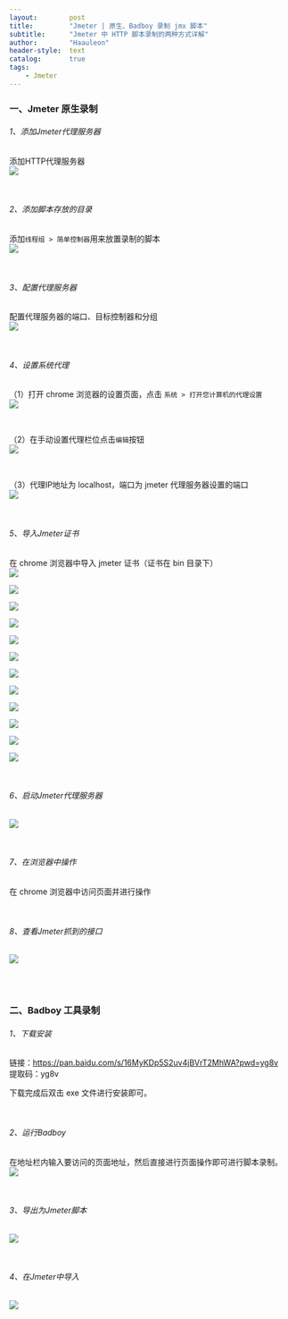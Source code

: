 ```yaml
---
layout:        post
title:         "Jmeter | 原生、Badboy 录制 jmx 脚本"
subtitle:      "Jmeter 中 HTTP 脚本录制的两种方式详解"
author:        "Haauleon"
header-style:  text
catalog:       true
tags:
    - Jmeter
---
```



### 一、Jmeter 原生录制
###### 1、添加Jmeter代理服务器
添加HTTP代理服务器        
![](\img\in-post\post-jmeter\2022-09-13-jmeter-badboy-1.jpg)       

<br>

###### 2、添加脚本存放的目录   
添加`线程组 > 简单控制器`用来放置录制的脚本         
![](\img\in-post\post-jmeter\2022-09-13-jmeter-badboy-2.jpg)     

<br>

###### 3、配置代理服务器
配置代理服务器的端口、目标控制器和分组     
![](\img\in-post\post-jmeter\2022-09-13-jmeter-badboy-3.jpg)     

<br>

###### 4、设置系统代理    
（1）打开 chrome 浏览器的设置页面，点击 `系统 > 打开您计算机的代理设置`          
![](\img\in-post\post-jmeter\2022-09-13-jmeter-badboy-4.jpg)     

<br>

（2）在手动设置代理栏位点击`编辑`按钮        
![](\img\in-post\post-jmeter\2022-09-13-jmeter-badboy-5.jpg)     

<br>

（3）代理IP地址为 localhost，端口为 jmeter 代理服务器设置的端口           
![](\img\in-post\post-jmeter\2022-09-13-jmeter-badboy-6.jpg)      

<br>

###### 5、导入Jmeter证书     
在 chrome 浏览器中导入 jmeter 证书（证书在 bin 目录下）        
![](\img\in-post\post-jmeter\2022-09-13-jmeter-badboy-7.jpg)     

![](\img\in-post\post-jmeter\2022-09-13-jmeter-badboy-8.jpg)    

![](\img\in-post\post-jmeter\2022-09-13-jmeter-badboy-9.jpg)         

![](\img\in-post\post-jmeter\2022-09-13-jmeter-badboy-10.jpg)     

![](\img\in-post\post-jmeter\2022-09-13-jmeter-badboy-11.jpg)      

![](\img\in-post\post-jmeter\2022-09-13-jmeter-badboy-12.jpg)      

![](\img\in-post\post-jmeter\2022-09-13-jmeter-badboy-13.jpg)      

![](\img\in-post\post-jmeter\2022-09-13-jmeter-badboy-14.jpg)      

![](\img\in-post\post-jmeter\2022-09-13-jmeter-badboy-15.jpg)      

![](\img\in-post\post-jmeter\2022-09-13-jmeter-badboy-16.jpg)      

![](\img\in-post\post-jmeter\2022-09-13-jmeter-badboy-17.jpg)     

![](\img\in-post\post-jmeter\2022-09-13-jmeter-badboy-18.jpg)           

<br>

###### 6、启动Jmeter代理服务器        
![](\img\in-post\post-jmeter\2022-09-13-jmeter-badboy-19.jpg)       

<br>

###### 7、在浏览器中操作   
在 chrome 浏览器中访问页面并进行操作         

<br>

###### 8、查看Jmeter抓到的接口    
![](\img\in-post\post-jmeter\2022-09-13-jmeter-badboy-20.jpg) 

<br>
<br>


### 二、Badboy 工具录制
###### 1、下载安装
链接：https://pan.baidu.com/s/16MyKDp5S2uv4jBVrT2MhWA?pwd=yg8v       
提取码：yg8v     

下载完成后双击 exe 文件进行安装即可。    

<br>

###### 2、运行Badboy
在地址栏内输入要访问的页面地址，然后直接进行页面操作即可进行脚本录制。      
![](\img\in-post\post-jmeter\2022-09-13-jmeter-badboy-21.jpg) 

<br>

###### 3、导出为Jmeter脚本
![](\img\in-post\post-jmeter\2022-09-13-jmeter-badboy-22.jpg)

<br>

###### 4、在Jmeter中导入
![](\img\in-post\post-jmeter\2022-09-13-jmeter-badboy-23.jpg)   